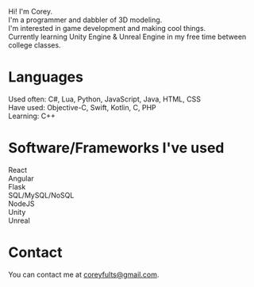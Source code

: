 Hi! I'm Corey. <br />
I'm a programmer and dabbler of 3D modeling. <br />
I'm interested in game development and making cool things. <br />
Currently learning Unity Engine & Unreal Engine in my free time between college classes. <br />

# Languages 
Used often: C#, Lua, Python, JavaScript, Java, HTML, CSS <br /> 
Have used: Objective-C, Swift, Kotlin, C, PHP <br />
Learning: C++ <br />

# Software/Frameworks I've used
React <br />
Angular <br />
Flask <br />
SQL/MySQL/NoSQL <br />
NodeJS <br />
Unity <br />
Unreal <br />

# Contact
You can contact me at coreyfults@gmail.com. <br />

<!---
Fenrisulvur/Fenrisulvur is a ✨ special ✨ repository because its `README.md` (this file) appears on your GitHub profile.
You can click the Preview link to take a look at your changes.
--->
